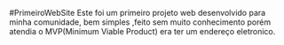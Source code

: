 #PrimeiroWebSite
Este foi um primeiro projeto web desenvolvido para minha comunidade, bem simples ,feito sem muito conhecimento
porém atendia o MVP(Minimum Viable Product) era ter um endereço eletronico.
